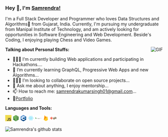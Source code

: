 ### Hey 👋, I'm [Samrendra!](https://samrendrasingh.com/)
<!-- <a href="https://www.linkedin.com/in/samrendra-kumar-singh-1354701b2/">
<img align="left" alt="Samrendra's LinkdeIn" width="22px" src="https://cdn.jsdelivr.net/npm/simple-icons@v3/icons/linkedin.svg" />
</a> -->

I'm  a Full Stack Developer and Programmer who loves Data Structures and Algorithms🚀 from Gujarat, India. Currently, I'm pursuing my undergraduate from Manipal Institute of Technology, and am actively looking for opportunities in Software Engineering and Web Development. Beside's Coding, I enjoying playing Chess and Video Games.

<img align="right" alt="GIF" src="https://media.giphy.com/media/ZVik7pBtu9dNS/giphy.gif" />


**Talking about Personal Stuffs:**

- 👨🏽‍💻 I’m currently building Web applications and participating in Hackathons....
- 🌱 I’m currently learning GraphQL, Progressive Web Apps and new Algorithms...
- 🙍🏽‍♂️ I’m looking to collaborate on open source projects...
- 💬 Ask me about anything, I enjoy mentorship...
- 📫 How to reach me: samrendrakumarsingh01@gmail.com...
- 📝[Portfolio](https://samrendrasingh.com/)


**Languages and Tools:**

<code><img height="20" src="https://raw.githubusercontent.com/github/explore/5c058a388828bb5fde0bcafd4bc867b5bb3f26f3/topics/javascript/javascript.png"></code>
<code><img height="20" src="https://raw.githubusercontent.com/github/explore/5c058a388828bb5fde0bcafd4bc867b5bb3f26f3/topics/nodejs/nodejs.png"></code>
<code><img height="20" src="https://raw.githubusercontent.com/github/explore/80688e429a7d4ef2fca1e82350fe8e3517d3494d/topics/cpp/cpp.png"></code>
<code><img height="20" src="https://raw.githubusercontent.com/github/explore/5c058a388828bb5fde0bcafd4bc867b5bb3f26f3/topics/react/react.png"></code>
<code><img height="20" src="https://raw.githubusercontent.com/github/explore/5c058a388828bb5fde0bcafd4bc867b5bb3f26f3/topics/mongodb/mongodb.png"></code>
<code><img height="20" src="https://raw.githubusercontent.com/github/explore/80688e429a7d4ef2fca1e82350fe8e3517d3494d/topics/firebase/firebase.png"></code>
<code><img height="20" src="https://raw.githubusercontent.com/github/explore/80688e429a7d4ef2fca1e82350fe8e3517d3494d/topics/git/git.png"></code>

![Samrendra's github stats](https://github-readme-stats.vercel.app/api?username=SamrendraS&&show_icons=true&count_private=true&title_color=ffffff&icon_color=ffbf00&text_color=ffffff&bg_color=27363e)
